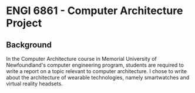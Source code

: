 # ENGI 6861 - Computer Architecture Project

## Background
In the Computer Architecture course in Memorial University of Newfoundland's computer engineering program,
students are required to write a report on a topic relevant to computer architecture. I chose to write about
the architecture of wearable technologies, namely smartwatches and virtual reality headsets.
